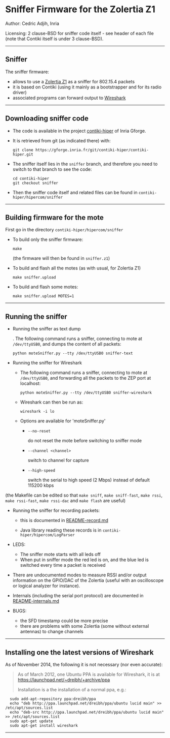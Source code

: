 
# Sniffer Firmware for the Zolertia Z1


Author: Cedric Adjih, Inria

Licensing: 2 clause-BSD for sniffer code itself - see header of each file 
(note that Contiki itself is under 3 clause-BSD).

---------------------------------------------------------------------------

Sniffer
-------

The sniffer firmware:
- allows to use a [Zolertia Z1](http://zolertia.com/products/z1) as a sniffer for 802.15.4 packets
- it is based on Contiki (using it mainly as a bootstrapper and for its radio driver)
- associated programs can forward output to [Wireshark](https://www.wireshark.org/)

---------------------------------------------------------------------------

Downloading sniffer code
------------------------

* The code is available in the project [contiki-hiper](http://gforge.inria.fr/projects/contiki-hiper/) of Inria Gforge.
* It is retrieved from git (as indicated there) with:

  `git clone https://gforge.inria.fr/git/contiki-hiper/contiki-hiper.git`

* The sniffer itself lies in the `sniffer` branch, and therefore you
  need to switch to that branch to see the code:
  ```
  cd contiki-hiper
  git checkout sniffer
  ```

* Then the sniffer code itself and related files can be found in  `contiki-hiper/hipercom/sniffer`

---------------------------------------------------------------------------

Building firmware for the mote
------------------------------

First go in the directory `contiki-hiper/hipercom/sniffer`

* To build only the sniffer firmware:

  `make`

  (the firmware will then be found in `sniffer.z1`)

* To build and flash all the motes (as with usual, for Zolertia Z1)
  
  `make sniffer.upload`

* To build and flash some motes:
  
  `make sniffer.upload MOTES=1`

---------------------------------------------------------------------------

Running the sniffer
-------------------

* Running the sniffer as text dump

  . The following command runs a sniffer, connecting to mote at `/dev/ttyUSB0`,
  and dumps the content of all packets:

    `python moteSniffer.py --tty /dev/ttyUSB0 sniffer-text`

* Running the sniffer for Wireshark

  - The following command runs a sniffer, connecting to mote at `/dev/ttyUSB0`,
  and forwarding all the packets to the ZEP port at localhost:

    `python moteSniffer.py --tty /dev/ttyUSB0 sniffer-wireshark`

  - Wireshark can then be run as:

    `wireshark -i lo`

  - Options are available for 'moteSniffer.py'

     - `--no-reset` 

        do not reset the mote before switching to sniffer mode

     - `--channel <channel>`

        switch to channel <channel> for capture

     - `--high-speed`

       switch the serial to high speed (2 Mbps) instead of default 115200 kbps

(the Makefile can be edited so that `make sniff`, `make sniff-fast`, 
 `make rssi`, `make rssi-fast`, `make rssi-dac` and `make flash` are useful)

* Running the sniffer for recording packets:

  - this is documented in [README-record.md](README-record.html)
  
  - Java library reading these records is in `contiki-hiper/hipercom/LogParser`

* LEDS:
  - The sniffer mote starts with all leds off
  - When put in sniffer mode the red led is on, and the blue led is switched
    every time a packet is received

* There are undocumented modes to measure RSSI and/or output information on the
  GPIO/DAC of the Zolertia (useful with an oscilloscope or logical analyzer
  for instance).

* Internals (including the serial port protocol) are documented in 
   [README-internals.md](README-internals.html)

* BUGS:
  - the SFD timestamp could be more precise
  - there are problems with some Zolertia (some without external antennas)
    to change channels

---------------------------------------------------------------------------

Installing one the latest versions of Wireshark
-----------------------------------------------

As of November 2014, the following it is not necessary (nor even accurate):

> As of March 2012, one Ubuntu PPA is available for Wireshark, 
> it is at https://launchpad.net/~dreibh/+archive/ppa
>
> Installation is a the installation of a normal ppa, e.g.:
```
  sudo add-apt-repository ppa:dreibh/ppa
  echo "deb http://ppa.launchpad.net/dreibh/ppa/ubuntu lucid main" >> /etc/apt/sources.list
  echo "deb-src http://ppa.launchpad.net/dreibh/ppa/ubuntu lucid main" >> /etc/apt/sources.list
  sudo apt-get update
  sudo apt-get install wireshark
```
---------------------------------------------------------------------------
